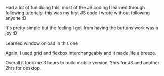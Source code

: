 Had a lot of fun doing this, most of the JS coding I learned through following tutorials, this was my first JS code I wrote without following anyone :D

It's pretty simple but the feeling I got from having the buttons work was a joy :D

Learned window.onload in this one

Again, I used grid and flexbox interchangeably and it made life a breeze.

Overall it took me 3 hours to build mobile version, 2hrs for JS and another 2hrs for desktop.
